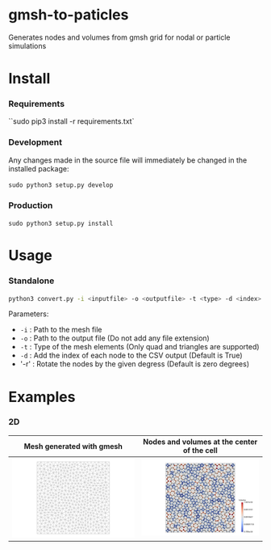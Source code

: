# gmsh-to-paticles

Generates nodes and volumes from gmsh grid for nodal or particle simulations

# Install

### Requirements

``sudo pip3 install -r requirements.txt`

### Development

Any changes made in the source file will immediately be changed in the installed package:

`sudo python3 setup.py develop`

### Production

`sudo python3 setup.py install`

# Usage

### Standalone 

```bash
python3 convert.py -i <inputfile> -o <outputfile> -t <type> -d <index> -r <rotation>
```

Parameters:

* `-i` : Path to the mesh file
* `-o` : Path to the output file (Do not add any file extension)
* `-t` : Type of the mesh elements (Only quad and triangles are supported)
* `-d` : Add the index of each node to the CSV output (Default is True)
* '-r' : Rotate the nodes by the given degress (Default is zero degrees)

# Examples

### 2D

Mesh generated with gmesh | Nodes and volumes at the center of the cell
:------------------------:|:----------------------------------------:
![Mesh](./gmshtoparticles/examples/triangle_mesh.png?raw=true "Mesh generated with gmesh")|![Exodus](./gmshtoparticles/examples/triangle_nodes.png?raw=true "Mesh generated with gmesh")
